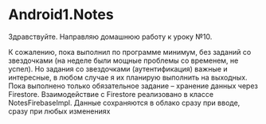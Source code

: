# Android1.Notes
Здравствуйте.
Направляю домашнюю работу к уроку №10.

К сожалению, пока выполнил по программе минимум, без заданий со звездочками (на неделе были мощные проблемы со временем, не успел). Но задания со звездочками (аутентификация) важные и интересные, в любом случае я их планирую выполнить на выходных.
Пока выполнено только обязательное задание – хранение данных через Firestore. Взаимодействие с Firestore реализовано в классе NotesFirebaseImpl.
Данные сохраняются в облако сразу при вводе, сразу при любых изменениях

